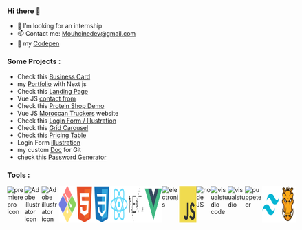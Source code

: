 ﻿### Hi there 👋

* 🤔 I’m looking for an internship
* 📫 Contact me: Mouhcinedev@gmail.com
* :art: my [Codepen](https://codepen.io/MohcineDev)

### Some Projects :  
- Check this [Business Card](https://mohcinedev.github.io/Business-Card/)    
- my [Portfolio](https://mohcinedev.netlify.app) with Next js   
- Check this [Landing Page](https://landing-dev.netlify.app/)   
- Vue JS [contact from](https://contact-from.netlify.app/)   
- Check this [Protein Shop Demo](https://protein-dev.netlify.app/)     
- Vue JS [Moroccan Truckers](https://moroccantruckers.netlify.app/) website          
- Check this [Login Form / Illustration](https://codepen.io/MohcineDev/full/oNXPmwx)     
- Check this [Grid Carousel ](https://codepen.io/MohcineDev/full/WNoMVMv)     
- Check this [Pricing Table](https://codepen.io/MohcineDev/full/QWKJLyd)     
- Login Form [illustration](https://codepen.io/MohcineDev/full/oNXPmwx)        
- my custom [Doc](https://mohcinedev.github.io/gitDes/) for Git         
- check this [Password Generator](https://mohcinedev.github.io/Password-generator/)    



### Tools :     
<div style="display:flex; justify-content:space-between; width:100%">
<img width=40px src="https://www.adobe.com/content/dam/cc/icons/premiere.svg" alt="premiere pro icon"/>
 <img width=40px src="https://www.adobe.com/content/dam/shared/images/product-icons/svg/illustrator.svg" alt="Adobe illustrator icon"/>
 <img width=40px src="https://www.adobe.com/content/dam/cc/us/en/creativecloud/max2020/mnemonics/photoshop.svg" alt="Adobe illustrator icon"/>
 <img width=40px src="bash.svg" alt="git bash">
 <img width=40px src="html.svg" alt="html">
 <img width=40px src="css.svg" alt="css">
 <img width=40px src="react.svg" alt="React JS">
 <img width=40px src="next.svg" alt="Next JS" style="background:#fff">
 <img width=40px src="vue.png" alt="Vue JS">
 <img width=40px src="https://github.githubassets.com/images/icons/emoji/electron.png" alt="electronjs">
 <img width=40px src="https://raw.githubusercontent.com/github/explore/80688e429a7d4ef2fca1e82350fe8e3517d3494d/topics/javascript/javascript.png" alt="JS">
 <img width=40px src="https://nodejs.org/static/images/logo-light.svg" alt="node JS">
 <img width=40px src="https://visualstudio.microsoft.com/wp-content/uploads/2019/09/vs-code-responsive-01-1.png" alt="visualstudio code">
 <img width=40px src="https://visualstudio.microsoft.com/wp-content/uploads/2019/06/BrandVisualStudioWin2019-3.svg" alt="visualstudio">
 <img width=40px src="https://user-images.githubusercontent.com/10379601/29446482-04f7036a-841f-11e7-9872-91d1fc2ea683.png" alt="puppeteer">  
 <img width=40px src="tailwindcss.svg" alt="tailwindcss">  
 <img width=40px src="grunt.svg" alt="grunt">  
 </div> 
